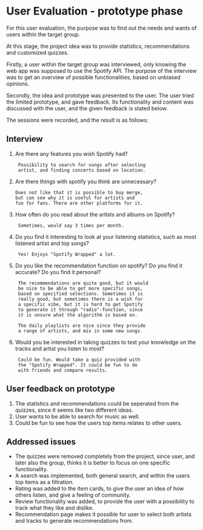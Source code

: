 # User Evaluation - prototype phase

For this user evaluation, the purpose was to find out the
needs and wants of users within the target group. 

At this stage, the project idea was to provide statistics,
recommendations and customized quizzes.

Firstly, a user within the target group was interviewed, 
only knowing the web app was supposed to use the Spotify
API. The purpose of the interview was to get an overview
of possible functionalities, based on unbiased opinions.

Secondly, the idea and prototype was presented to the 
user. The user tried the limited prototype, and gave 
feedback. Its functionality and content was discussed 
with the user, and the given feedback is stated below. 

The sessions were recorded, and the result is as follows:

## Interview
1. Are there any features you wish Spotify had?

        Possibility to search for songs after selecting
        artist, and finding concerts based on location.

2.  Are there things with spotify you think are unnecessary? 

        Does not like that it is possible to buy merge,
        but can see why it is useful for artists and
        fun for fans. There are other platforms for it.

3. How often do you read about the artists and albums on 
Spotify?

        Sometimes, would say 3 times per month.

4. Do you find it interesting to look at your listening 
statistics, such as most listened artist and top songs?

        Yes! Enjoys "Spotify Wrapped" a lot.

5. Do you like the recommendation function on spotify?
Do you find it accurate? Do you find it personal? 

        The recommendations are quite good, but it would
        be nice to be able to get more specific songs,
        based on specified selections. Sometimes it is 
        really good, but sometimes there is a wish for
        a specific vibe, but it is hard to get Spotify
        to generate it through "radio"-function, since
        it is unsure what the algorithm is based on.

        The daily playlists are nice since they provide
        a range of artists, and mix in some new songs.

6. Would you be interested in taking quizzes to test your
knowledge on the tracks and artist you listen to most?

        Could be fun. Would take a quiz provided with
        the "Spotify Wrapped". It could be fun to do 
        with friends and compare results.

## User feedback on prototype
1. The statistics and recommendations could be seperated 
from the quizzes, since it seems like two different ideas.
2. User wants to be able to search for music as well. 
3. Could be fun to see how the users top items relates
to other users.

## Addressed issues
- The quizzes were removed completely from the project,
since user, and later also the group, thinks it is better
to focus on one specific functionality.
- A search was implemented, both general search, and 
within the users top items as a filtration.
- Rating was added to the item cards, to give the user
an idea of how others listen, and give a feeling of
community.
- Review functionality was added, to provide the user with
a possibility to track what they like and dislike.
- Recommendation page makes it possible for user to select
both artists and tracks to generate recommendations from. 